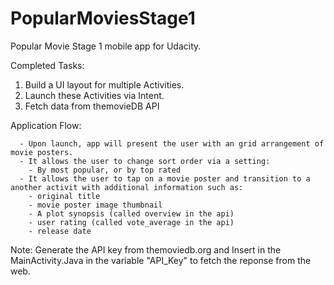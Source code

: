 # PopularMoviesStage1
Popular Movie Stage 1 mobile app for Udacity.

Completed Tasks:
  1. Build a UI layout for multiple Activities.
  2. Launch these Activities via Intent.
  3. Fetch data from themovieDB API

Application Flow:

      - Upon launch, app will present the user with an grid arrangement of movie posters.
      - It allows the user to change sort order via a setting:
        - By most popular, or by top rated
      - It allows the user to tap on a movie poster and transition to a another activit with additional information such as:
        - original title
        - movie poster image thumbnail
        - A plot synopsis (called overview in the api)
        - user rating (called vote_average in the api)
        - release date
        
Note: 
Generate the API key from themoviedb.org and Insert in the MainActivity.Java 
in the variable "API_Key" to fetch the reponse from the web.
